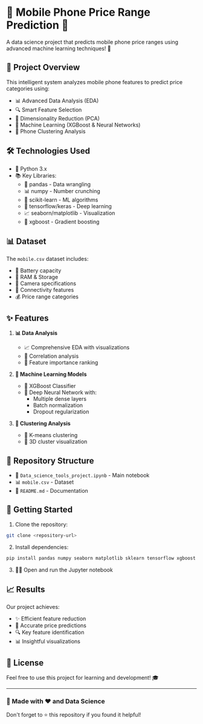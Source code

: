 # 📱 Mobile Phone Price Range Prediction 🎯

A data science project that predicts mobile phone price ranges using advanced machine learning techniques! 🚀

## 🎯 Project Overview

This intelligent system analyzes mobile phone features to predict price categories using:
- 📊 Advanced Data Analysis (EDA)
- 🔍 Smart Feature Selection
- 🧮 Dimensionality Reduction (PCA)
- 🤖 Machine Learning (XGBoost & Neural Networks)
- 📱 Phone Clustering Analysis

## 🛠️ Technologies Used

- 🐍 Python 3.x
- 📚 Key Libraries:
  - 🐼 pandas - Data wrangling
  - 📊 numpy - Number crunching
  - 🧠 scikit-learn - ML algorithms
  - 🤖 tensorflow/keras - Deep learning
  - 📈 seaborn/matplotlib - Visualization
  - 🚀 xgboost - Gradient boosting

## 📊 Dataset

The `mobile.csv` dataset includes:
- 🔋 Battery capacity
- 💾 RAM & Storage
- 📸 Camera specifications
- 📡 Connectivity features
- 💰 Price range categories

## ✨ Features

1. **📊 Data Analysis**
   - 📈 Comprehensive EDA with visualizations
   - 🔗 Correlation analysis
   - 🎯 Feature importance ranking

2. **🤖 Machine Learning Models**
   - 🚀 XGBoost Classifier
   - 🧠 Deep Neural Network with:
     - Multiple dense layers
     - Batch normalization
     - Dropout regularization

3. **📱 Clustering Analysis**
   - 🎯 K-means clustering
   - 🌟 3D cluster visualization

## 📂 Repository Structure

- 📓 `Data_science_tools_project.ipynb` - Main notebook
- 📊 `mobile.csv` - Dataset
- 📝 `README.md` - Documentation

## 🚀 Getting Started

1. Clone the repository:
```bash
git clone <repository-url>
```

2. Install dependencies:
```python
pip install pandas numpy seaborn matplotlib sklearn tensorflow xgboost
```

3. 🏃‍♂️ Open and run the Jupyter notebook

## 📈 Results

Our project achieves:
- ✨ Efficient feature reduction
- 🎯 Accurate price predictions
- 🔍 Key feature identification
- 📊 Insightful visualizations

## 📄 License

Feel free to use this project for learning and development! 🎓

---
### 🌟 Made with ❤️ and Data Science

Don't forget to ⭐ this repository if you found it helpful!
